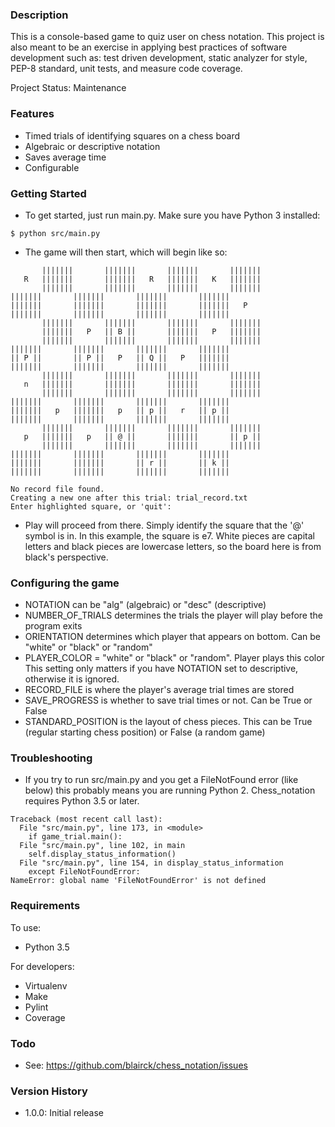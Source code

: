 ### Description ###
This is a console-based game to quiz user on chess notation. This project is
also meant to be an exercise in applying best practices of software
development such as: test driven development, static analyzer for
style, PEP-8 standard, unit tests, and measure code coverage.

Project Status: Maintenance

### Features ###
* Timed trials of identifying squares on a chess board
* Algebraic or descriptive notation
* Saves average time
* Configurable

### Getting Started ###
* To get started, just run main.py. Make sure you have Python 3 installed:

```
$ python src/main.py
```

* The game will then start, which will begin like so:

```
       |||||||       |||||||       |||||||       |||||||
   R   |||||||       |||||||   R   |||||||   K   |||||||
       |||||||       |||||||       |||||||       |||||||
|||||||       |||||||       |||||||       |||||||       
|||||||       |||||||       |||||||       |||||||   P   
|||||||       |||||||       |||||||       |||||||       
       |||||||       |||||||       |||||||       |||||||
       |||||||   P   || B ||       |||||||   P   |||||||
       |||||||       |||||||       |||||||       |||||||
|||||||       |||||||       |||||||       |||||||       
|| P ||       || P ||   P   || Q ||   P   |||||||       
|||||||       |||||||       |||||||       |||||||       
       |||||||       |||||||       |||||||       |||||||
   n   |||||||       |||||||       |||||||       |||||||
       |||||||       |||||||       |||||||       |||||||
|||||||       |||||||       |||||||       |||||||       
|||||||   p   |||||||   p   || p ||   r   || p ||       
|||||||       |||||||       |||||||       |||||||       
       |||||||       |||||||       |||||||       |||||||
   p   |||||||   p   || @ ||       |||||||       || p ||
       |||||||       |||||||       |||||||       |||||||
|||||||       |||||||       |||||||       |||||||       
|||||||       |||||||       || r ||       || k ||       
|||||||       |||||||       |||||||       |||||||       

No record file found.
Creating a new one after this trial: trial_record.txt
Enter highlighted square, or 'quit': 
```

* Play will proceed from there. Simply identify the square that the '@' symbol
is in. In this example, the square is e7.  White pieces are capital letters and
black pieces are lowercase letters, so the board here is from black's
perspective.

### Configuring the game ###
* NOTATION can be "alg" (algebraic) or "desc" (descriptive)
* NUMBER_OF_TRIALS determines the trials the player will play before the
program exits
* ORIENTATION determines which player that appears on bottom. Can be "white" or
"black" or "random"
* PLAYER_COLOR = "white" or "black" or "random". Player plays this color This
setting only matters if you have NOTATION set to descriptive, otherwise it is
ignored.
* RECORD_FILE is where the player's average trial times are stored
* SAVE_PROGRESS is whether to save trial times or not. Can be True or False
* STANDARD_POSITION is the layout of chess pieces. This can be True (regular
starting chess position) or False (a random game)

### Troubleshooting ###
* If you try to run src/main.py and you get a FileNotFound error (like below) this probably means you are running Python 2. Chess_notation requires Python 3.5 or
later.
```
Traceback (most recent call last):
  File "src/main.py", line 173, in <module>
    if game_trial.main():
  File "src/main.py", line 102, in main
    self.display_status_information()
  File "src/main.py", line 154, in display_status_information
    except FileNotFoundError:
NameError: global name 'FileNotFoundError' is not defined
```

### Requirements ###
To use:
* Python 3.5

For developers:
* Virtualenv
* Make
* Pylint
* Coverage

### Todo ###
* See: https://github.com/blairck/chess_notation/issues

### Version History ###
* 1.0.0: Initial release
